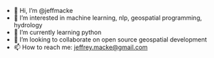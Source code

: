 - 👋 Hi, I’m @jeffmacke
- 👀 I’m interested in machine learning, nlp, geospatial programming, hydrology
- 🌱 I’m currently learning python
- 💞️ I’m looking to collaborate on open source geospatial development
- 📫 How to reach me: jeffrey.macke@gmail.com

<!---
jeffmacke/jeffmacke is a ✨ special ✨ repository because its `README.md` (this file) appears on your GitHub profile.
You can click the Preview link to take a look at your changes.
--->
